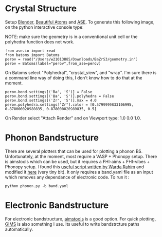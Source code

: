 # Crystal Structure

Setup [Blender](https://www.blender.org/), [Beautiful Atoms](https://beautiful-atoms.readthedocs.io/en/latest/index.html) and [ASE](https://wiki.fysik.dtu.dk/ase/index.html). 
To generate this following image, on the python interactive console type:

NOTE: make sure the geometry is in a conventional unit cell or the polyhedra function does not work. 
```
from ase.io import read
from batoms import Batoms
perov = read("/Users/w21013885/Downloads/BaZrS3/geometry.in")
perov = Batoms(label="perov",from_ase=perov)
```
On Batoms select "Polyhedral", "crystal_view", and "wrap". I'm sure there is a command line way of doing this, I don't know how to do that at the moment. 
```
perov.bond.settings[('Ba', 'S')] = False
perov.bond.settings[('Ba', 'S')].polyhedra = False
perov.bond.settings[('Zr', 'S')].max = 4.0
perov.polyhedra.settings["Zr"].color = [0.5799999833106995, 0.878000020980835, 0.878000020980835, 0.5]
```
On Render select "Attach Render" and on Viewport type: 1.0 0.0 1.0. 

# Phonon Bandstructure

There are several plotters that can be used for plotting a phonon BS. Unfortunately, at the moment, most require a VASP + Phonopy setup. There is aimstools which can be used, but it requires a FHI-aims + FHI-vibes + Phonopy setup. I found this [useful script written by Warda Rahim](https://github.com/warda-rahim/phononplotter/blob/master/phonon.py) and modified it [here]() (very tiny bit). It only requires a band.yaml file as an input which removes any dependance of electronic code. To run it :

```
python phonon.py -b band.yaml
```

# Electronic Bandstructure

For electronic bandstructure, [aimstools](https://aims-tools.readthedocs.io/en/master/index.html) is a good option. For quick plotting, [GIMS](https://gims.ms1p.org/static/index.html) is also something I use. Its useful to write bandstrcture paths automatically. 
